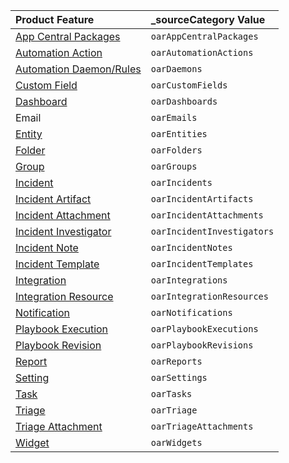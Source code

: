 | Product Feature                                                           | _sourceCategory Value     |
|:--------------------------------------------------------------------------|:--------------------------|
| [App Central Packages](/docs/cloud-soar/automation/#app-central)          | `oarAppCentralPackages`   |
| [Automation Action](docs/cloud-soar/automation/#action)                   | `oarAutomationActions`    |
| [Automation Daemon/Rules](docs/cloud-soar/automation/#rules)              | `oarDaemons`              |
| [Custom Field](docs/cloud-soar/incidents-triage/#custom-fields)           | `oarCustomFields`         |
| [Dashboard](docs/cloud-soar/main-menu/#dashboards)                        | `oarDashboards`           |
| Email                                                                     | `oarEmails`               |
| [Entity](docs/cloud-soar/main-menu/#entities)                             | `oarEntities`             |
| [Folder](docs/cloud-soar/incidents-triage/#incident-vip-section)          | `oarFolders`              |
| [Group](docs/cloud-soar/global-functions-menu/#groups)                    | `oarGroups`               |
| [Incident](docs/cloud-soar/incidents-triage)                              | `oarIncidents`            |
| [Incident Artifact](docs/cloud-soar/incidents-triage/#incident-artifacts) | `oarIncidentArtifacts`    |
| [Incident Attachment](docs/cloud-soar/main-menu/#attachments)             | `oarIncidentAttachments`  |
| [Incident Investigator](docs/cloud-soar/incidents-triage)                 | `oarIncidentInvestigators`  |
| [Incident Note](docs/cloud-soar/incidents-triage/#notes)                  | `oarIncidentNotes`        |
| [Incident Template](docs/cloud-soar/automation/#incident-templates)       | `oarIncidentTemplates`    |
| [Integration](docs/cloud-soar/automation/#integrations)                   | `oarIntegrations`         |
| [Integration Resource](docs/cloud-soar/automation/#integrations)          | `oarIntegrationResources` |
| [Notification](docs/cloud-soar/global-functions-menu/#notifications)      | `oarNotifications`        |
| [Playbook Execution](docs/cloud-soar/automation/#playbook-execution)      | `oarPlaybookExecutions`   |
| [Playbook Revision](docs/cloud-soar/automation/#playbook-template)        | `oarPlaybookRevisions`    |
| [Report](docs/cloud-soar/incidents-triage/#incident-report)               | `oarReports`              |
| [Setting](docs/cloud-soar/global-functions-menu/#settings)                | `oarSettings`             |
| [Task](docs/cloud-soar/incidents-triage/#tasks)                           | `oarTasks`                |
| [Triage](docs/cloud-soar/incidents-triage/#triage)                        | `oarTriage`               |
| [Triage Attachment](docs/cloud-soar/incidents-triage/#triage)             | `oarTriageAttachments`    |
| [Widget](docs/cloud-soar/main-menu/#custom-reports)                       | `oarWidgets`              |